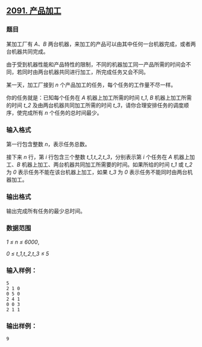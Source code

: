 ## [2091. 产品加工](https://www.acwing.com/problem/content/2093/)

### 题目

某加工厂有 *A、B* 两台机器，来加工的产品可以由其中任何一台机器完成，或者两台机器共同完成。

由于受到机器性能和产品特性的限制，不同的机器加工同一产品所需的时间会不同，若同时由两台机器共同进行加工，所完成任务又会不同。

某一天，加工厂接到 *n* 个产品加工的任务，每个任务的工作量不尽一样。

你的任务就是：已知每个任务在 *A* 机器上加工所需的时间 *t_1*, *B* 机器上加工所需的时间 *t_2* 及由两台机器共同加工所需的时间 *t_3*，请你合理安排任务的调度顺序，使完成所有 *n* 个任务的总时间最少。

### 输入格式

第一行包含整数 *n*，表示任务总数。

接下来 *n* 行，第 *i* 行包含三个整数 *t_1,t_2,t_3*，分别表示第 *i* 个任务在 *A* 机器上加工、*B* 机器上加工、两台机器共同加工所需要的时间。如果所给的时间 *t_1* 或 *t_2* 为 *0* 表示任务不能在该台机器上加工，如果 *t_3* 为 *0* 表示任务不能同时由两台机器加工。

### 输出格式

输出完成所有任务的最少总时间。

### 数据范围

*1 ≤ n ≤ 6000*,

*0 ≤ t_1,t_2,t_3 ≤ 5*

### 输入样例：

```
5
2 1 0
0 5 0
2 4 1
0 0 3
2 1 1
```

### 输出样例：

```
9
```
